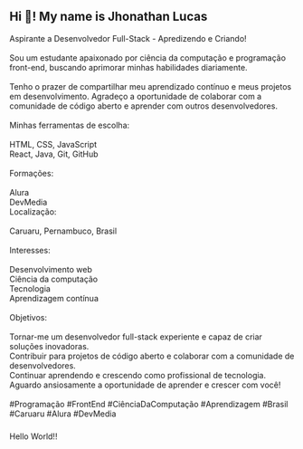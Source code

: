 <h2 align="left">Hi 👋! My name is Jhonathan Lucas </h2>

<p align="left">Aspirante a Desenvolvedor Full-Stack - Apredizendo e Criando!<br><br>Sou um estudante apaixonado por ciência da computação e programação front-end, buscando aprimorar minhas habilidades diariamente.<br><br>Tenho o prazer de compartilhar meu aprendizado contínuo e meus projetos em desenvolvimento. Agradeço a oportunidade de colaborar com a comunidade de código aberto e aprender com outros desenvolvedores.<br><br>Minhas ferramentas de escolha:<br><br>HTML, CSS, JavaScript<br>React, Java, Git, GitHub<br><br>Formações:<br><br>Alura<br>DevMedia<br>Localização:<br><br>Caruaru, Pernambuco, Brasil<br><br>Interesses:<br><br>Desenvolvimento web<br>Ciência da computação<br>Tecnologia<br>Aprendizagem contínua<br><br>Objetivos:<br><br>Tornar-me um desenvolvedor full-stack experiente e capaz de criar soluções inovadoras.<br>Contribuir para projetos de código aberto e colaborar com a comunidade de desenvolvedores.<br>Continuar aprendendo e crescendo como profissional de tecnologia.<br>Aguardo ansiosamente a oportunidade de aprender e crescer com você!<br><br>#Programação #FrontEnd #CiênciaDaComputação #Aprendizagem #Brasil #Caruaru #Alura #DevMedia</p>

###

<p align="left">Hello World!!</p>

###
